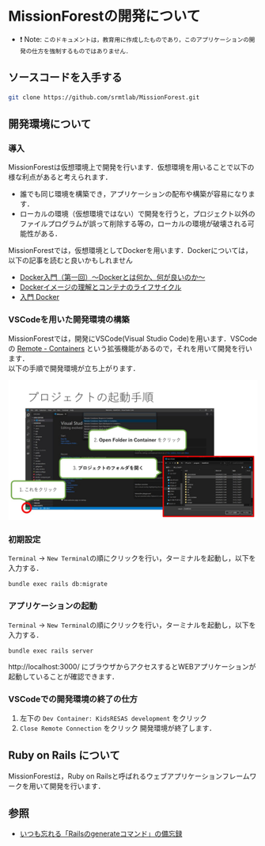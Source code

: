 MissionForestの開発について
=====
- :exclamation: Note: `このドキュメントは，教育用に作成したものであり，このアプリケーションの開発の仕方を強制するものではありません．`

## ソースコードを入手する
```bash
git clone https://github.com/srmtlab/MissionForest.git
```

## 開発環境について
### 導入
MissionForestは仮想環境上で開発を行います．仮想環境を用いることで以下の様な利点があると考えられます．
- 誰でも同じ環境を構築でき，アプリケーションの配布や構築が容易になります．
- ローカルの環境（仮想環境ではない）で開発を行うと，プロジェクト以外のファイルプログラムが誤って削除する等の，ローカルの環境が破壊される可能性がある．

MissionForestでは，仮想環境としてDockerを用います．Dockerについては，以下の記事を読むと良いかもしれません
- [Docker入門（第一回）～Dockerとは何か、何が良いのか～](https://knowledge.sakura.ad.jp/13265/)
- [Dockerイメージの理解とコンテナのライフサイクル](https://www.slideshare.net/zembutsu/docker-images-containers-and-lifecycle)
- [入門 Docker](https://y-ohgi.com/introduction-docker/)

### VSCodeを用いた開発環境の構築
MissionForestでは，開発にVSCode(Visual Studio Code)を用います．VSCodeの [Remote - Containers](https://code.visualstudio.com/docs/remote/containers) という拡張機能があるので，それを用いて開発を行います．  
以下の手順で開発環境が立ち上がります．

![VSCode起動手順](./setup_dev_env.jpg)

### 初期設定
``Terminal`` -> ``New Terminal``の順にクリックを行い，ターミナルを起動し，以下を入力する．
```bash
bundle exec rails db:migrate
```

### アプリケーションの起動
``Terminal`` -> ``New Terminal``の順にクリックを行い，ターミナルを起動し，以下を入力する．
```bash
bundle exec rails server
```
http://localhost:3000/ にブラウザからアクセスするとWEBアプリケーションが起動していることが確認できます．

### VSCodeでの開発環境の終了の仕方
1. 左下の ``Dev Container: KidsRESAS development`` をクリック
2. ``Close Remote Connection`` をクリック
開発環境が終了します．

## Ruby on Rails について
MissionForestは，Ruby on Railsと呼ばれるウェブアプリケーションフレームワークを用いて開発を行います．

## 参照
- [いつも忘れる「Railsのgenerateコマンド」の備忘録](https://maeharin.hatenablog.com/entry/20130212/rails_generate)
